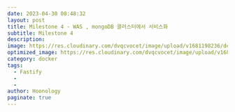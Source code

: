 ```yaml
---
date: 2023-04-30 00:48:32
layout: post
title: Milestone 4 - WAS , mongoDB 클러스터에서 서비스화  
subtitle: Milestone 4 
description: 
image: https://res.cloudinary.com/dvqcvocet/image/upload/v1681198236/dev-jeans_r2fkxp.png
optimized_image: https://res.cloudinary.com/dvqcvocet/image/upload/v1681198236/dev-jeans_r2fkxp.png
category: docker
tags:  
  - Fastify
  - 
  - 
author: Hoonology
paginate: true
---
```

